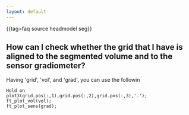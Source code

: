 ```yaml
---
layout: default
---
```


{{tag>faq source headmodel seg}}

## How can I check whether the grid that I have is aligned to the segmented volume and to the sensor gradiometer?

Having 'grid', 'vol', and 'grad', you can use the followin

    Hold on
    plot3(grid.pos(:,1),grid.pos(:,2),grid.pos(:,3),'.');
    ft_plot_vol(vol);
    ft_plot_sens(grad);

